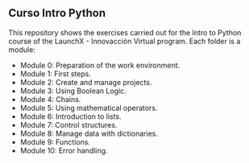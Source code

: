 ## Curso Intro Python
This repository shows the exercises carried out for the Intro to Python course of the LaunchX - Innovacción Virtual program.
Each folder is a module:
* Module 0: Preparation of the work environment.
* Module 1: First steps.
* Module 2: Create and manage projects.
* Module 3: Using Boolean Logic.
* Module 4: Chains.
* Module 5: Using mathematical operators.
* Module 6: Introduction to lists.
* Module 7: Control structures.
* Module 8: Manage data with dictionaries.
* Module 9: Functions.
* Module 10: Error handling.
